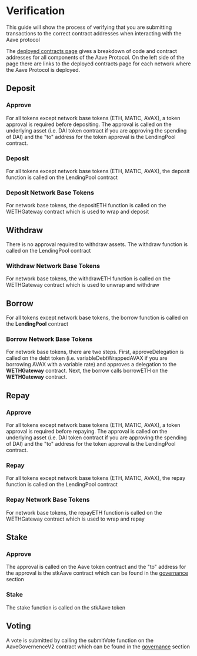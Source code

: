 # Verification

This guide will show the process of verifying that you are submitting transactions to the correct contract addresses when interacting with the Aave protocol

The [deployed contracts page](https://docs.aave.com/developers/deployed-contracts/deployed-contracts) gives a breakdown of code and contract addresses for all components of the Aave Protocol. On the left side of the page there are links to the deployed contracts page for each network where the Aave Protocol is deployed.

## Deposit  

### Approve

For all tokens except network base tokens (ETH, MATIC, AVAX), a token approval is required before depositing. The approval is called on the underlying asset (i.e. DAI token contract if you are approving the spending of DAI) and the "to" address for the token approval is the LendingPool contract.

### Deposit

For all tokens except network base tokens (ETH, MATIC, AVAX), the deposit function is called on the LendingPool contract

### Deposit Network Base Tokens

For network base tokens, the depositETH function is called on the WETHGateway contract which is used to wrap and deposit

## Withdraw  

There is no approval required to withdraw assets. The withdraw function is called on the LendingPool contract

### Withdraw Network Base Tokens

For network base tokens, the withdrawETH function is called on the WETHGateway contract which is used to unwrap and withdraw

## Borrow  

For all tokens except network base tokens, the borrow function is called on the **LendingPool** contract

### Borrow Network Base Tokens

For network base tokens, there are two steps. First, approveDelegation is called on the debt token (i.e. variableDebtWrappedAVAX if you are borrowing AVAX with a variable rate) and approves a delegation to the **WETHGateway** contract. Next, the borrow calls borrowETH on the **WETHGateway** contract.

## Repay  

### Approve

For all tokens except network base tokens (ETH, MATIC, AVAX), a token approval is required before repaying. The approval is called on the underlying asset (i.e. DAI token contract if you are approving the spending of DAI) and the "to" address for the token approval is the LendingPool contract.

### Repay

For all tokens except network base tokens (ETH, MATIC, AVAX), the repay function is called on the LendingPool contract

### Repay Network Base Tokens

For network base tokens, the repayETH function is called on the WETHGateway contract which is used to wrap and repay

## Stake  

### Approve

The approval is called on the Aave token contract and the "to" address for the approval is the stkAave contract which can be found in the [governance](https://docs.aave.com/developers/protocol-governance/governance) section

### Stake

The stake function is called on the stkAave token

## Voting  

A vote is submitted by calling the submitVote function on the AaveGovernenceV2 contract which can be found in the [governance](https://docs.aave.com/developers/protocol-governance/governance) section